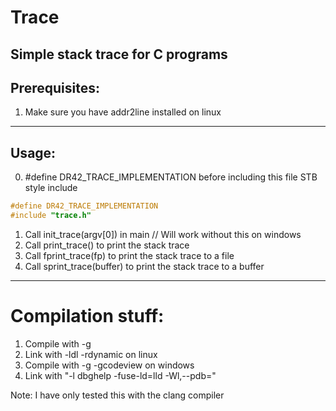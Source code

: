# Trace
Simple stack trace for C programs
--------------------------------------------------------------------------
## Prerequisites:
1. Make sure you have addr2line installed on linux
--------------------------------------------------------------------------
## Usage:
0. #define DR42_TRACE_IMPLEMENTATION before including this file
STB style include
```c
#define DR42_TRACE_IMPLEMENTATION
#include "trace.h"
```
1. Call init_trace(argv[0]) in main // Will work without this on windows
2. Call print_trace() to print the stack trace
3. Call fprint_trace(fp) to print the stack trace to a file
4. Call sprint_trace(buffer) to print the stack trace to a buffer
--------------------------------------------------------------------------
# Compilation stuff:
1. Compile with -g
2. Link with -ldl -rdynamic on linux
3. Compile with -g -gcodeview on windows
4. Link with "-l dbghelp -fuse-ld=lld -Wl,--pdb="

Note: I have only tested this with the clang compiler
